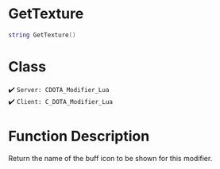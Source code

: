# GetTexture
```lua
string GetTexture()
```
# Class
✔️ `Server: CDOTA_Modifier_Lua`  
✔️ `Client: C_DOTA_Modifier_Lua`  

# Function Description
Return the name of the buff icon to be shown for this modifier.
